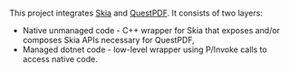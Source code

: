 This project integrates [Skia](https://skia.org) and [QuestPDF](https://www.questpdf.com). It consists of two layers:
- Native unmanaged code - C++ wrapper for Skia that exposes and/or composes Skia APIs necessary for QuestPDF,
- Managed dotnet code - low-level wrapper using P/Invoke calls to access native code.
